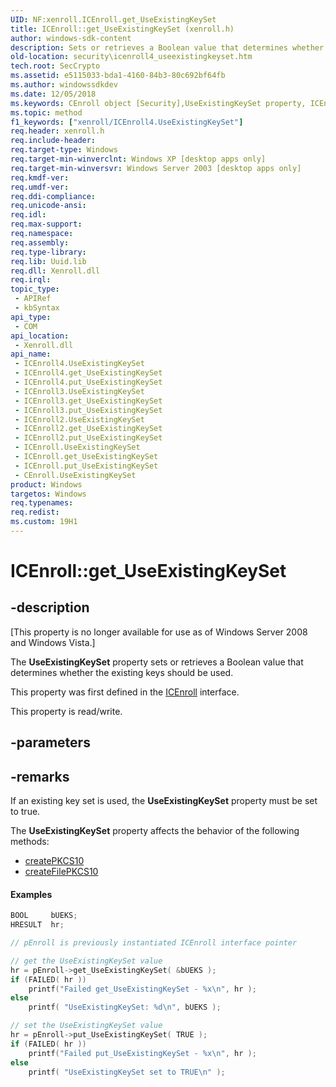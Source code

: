 ```yaml
---
UID: NF:xenroll.ICEnroll.get_UseExistingKeySet
title: ICEnroll::get_UseExistingKeySet (xenroll.h)
author: windows-sdk-content
description: Sets or retrieves a Boolean value that determines whether the existing keys should be used.
old-location: security\icenroll4_useexistingkeyset.htm
tech.root: SecCrypto
ms.assetid: e5115033-bda1-4160-84b3-80c692bf64fb
ms.author: windowssdkdev
ms.date: 12/05/2018
ms.keywords: CEnroll object [Security],UseExistingKeySet property, ICEnroll interface [Security],UseExistingKeySet property, ICEnroll.UseExistingKeySet, ICEnroll.get_UseExistingKeySet, ICEnroll2 interface [Security],UseExistingKeySet property, ICEnroll2.UseExistingKeySet, ICEnroll2::get_UseExistingKeySet, ICEnroll2::put_UseExistingKeySet, ICEnroll3 interface [Security],UseExistingKeySet property, ICEnroll3.UseExistingKeySet, ICEnroll3::get_UseExistingKeySet, ICEnroll3::put_UseExistingKeySet, ICEnroll4 interface [Security],UseExistingKeySet property, ICEnroll4.UseExistingKeySet, ICEnroll4::UseExistingKeySet, ICEnroll4::get_UseExistingKeySet, ICEnroll4::put_UseExistingKeySet, ICEnroll::get_UseExistingKeySet, ICEnroll::put_UseExistingKeySet, UseExistingKeySet property [Security], UseExistingKeySet property [Security],CEnroll object, UseExistingKeySet property [Security],ICEnroll interface, UseExistingKeySet property [Security],ICEnroll2 interface, UseExistingKeySet property [Security],ICEnroll3 interface, UseExistingKeySet property [Security],ICEnroll4 interface, get_UseExistingKeySet, security.icenroll4_useexistingkeyset, xenroll/ICEnroll2::UseExistingKeySet, xenroll/ICEnroll2::get_UseExistingKeySet, xenroll/ICEnroll2::put_UseExistingKeySet, xenroll/ICEnroll3::UseExistingKeySet, xenroll/ICEnroll3::get_UseExistingKeySet, xenroll/ICEnroll3::put_UseExistingKeySet, xenroll/ICEnroll4::UseExistingKeySet, xenroll/ICEnroll4::get_UseExistingKeySet, xenroll/ICEnroll4::put_UseExistingKeySet, xenroll/ICEnroll::UseExistingKeySet, xenroll/ICEnroll::get_UseExistingKeySet, xenroll/ICEnroll::put_UseExistingKeySet
ms.topic: method
f1_keywords: ["xenroll/ICEnroll4.UseExistingKeySet"]
req.header: xenroll.h
req.include-header: 
req.target-type: Windows
req.target-min-winverclnt: Windows XP [desktop apps only]
req.target-min-winversvr: Windows Server 2003 [desktop apps only]
req.kmdf-ver: 
req.umdf-ver: 
req.ddi-compliance: 
req.unicode-ansi: 
req.idl: 
req.max-support: 
req.namespace: 
req.assembly: 
req.type-library: 
req.lib: Uuid.lib
req.dll: Xenroll.dll
req.irql: 
topic_type:
 - APIRef
 - kbSyntax
api_type:
 - COM
api_location:
 - Xenroll.dll
api_name:
 - ICEnroll4.UseExistingKeySet
 - ICEnroll4.get_UseExistingKeySet
 - ICEnroll4.put_UseExistingKeySet
 - ICEnroll3.UseExistingKeySet
 - ICEnroll3.get_UseExistingKeySet
 - ICEnroll3.put_UseExistingKeySet
 - ICEnroll2.UseExistingKeySet
 - ICEnroll2.get_UseExistingKeySet
 - ICEnroll2.put_UseExistingKeySet
 - ICEnroll.UseExistingKeySet
 - ICEnroll.get_UseExistingKeySet
 - ICEnroll.put_UseExistingKeySet
 - CEnroll.UseExistingKeySet
product: Windows
targetos: Windows
req.typenames: 
req.redist: 
ms.custom: 19H1
---
```


# ICEnroll::get_UseExistingKeySet


## -description


<p class="CCE_Message">[This property is no longer available for use as of Windows Server 2008 and Windows Vista.]

The <b>UseExistingKeySet</b> property sets or retrieves a Boolean value that determines whether the existing keys should be used.

This property was first defined in the <a href="https://docs.microsoft.com/windows/desktop/api/xenroll/nn-xenroll-icenroll">ICEnroll</a> interface.

This property is read/write.


## -parameters


## -remarks



 If an existing key set is used, the <b>UseExistingKeySet</b> property must be set to true.


The <b>UseExistingKeySet</b> property affects the behavior of the following methods:

<ul>
<li>
<a href="https://docs.microsoft.com/windows/desktop/api/xenroll/nf-xenroll-icenroll-createpkcs10">createPKCS10</a>
</li>
<li>
<a href="https://docs.microsoft.com/windows/desktop/api/xenroll/nf-xenroll-icenroll-createfilepkcs10">createFilePKCS10</a>
</li>
</ul>



#### Examples


```cpp
BOOL     bUEKS;
HRESULT  hr;

// pEnroll is previously instantiated ICEnroll interface pointer

// get the UseExistingKeySet value
hr = pEnroll->get_UseExistingKeySet( &bUEKS );
if (FAILED( hr ))
    printf("Failed get_UseExistingKeySet - %x\n", hr );
else
    printf( "UseExistingKeySet: %d\n", bUEKS );

// set the UseExistingKeySet value
hr = pEnroll->put_UseExistingKeySet( TRUE );
if (FAILED( hr ))
    printf("Failed put_UseExistingKeySet - %x\n", hr );
else
    printf( "UseExistingKeySet set to TRUE\n" );
```




